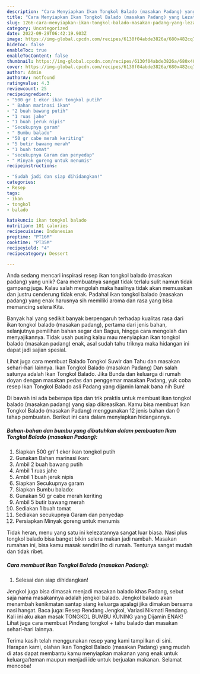 ```yaml
---
description: "Cara Menyiapkan Ikan Tongkol Balado (masakan Padang) yang Lezat Sekali"
title: "Cara Menyiapkan Ikan Tongkol Balado (masakan Padang) yang Lezat Sekali"
slug: 1266-cara-menyiapkan-ikan-tongkol-balado-masakan-padang-yang-lezat-sekali
category: Uncategorized
date: 2022-09-29T06:42:19.903Z
image: https://img-global.cpcdn.com/recipes/6130f04abde3826a/680x482cq70/ikan-tongkol-balado-masakan-padang-foto-resep-utama.jpg
hideToc: false
enableToc: true
enableTocContent: false
thumbnail: https://img-global.cpcdn.com/recipes/6130f04abde3826a/680x482cq70/ikan-tongkol-balado-masakan-padang-foto-resep-utama.jpg
cover: https://img-global.cpcdn.com/recipes/6130f04abde3826a/680x482cq70/ikan-tongkol-balado-masakan-padang-foto-resep-utama.jpg
author: Admin
authorAv: notfound
ratingvalue: 4.3
reviewcount: 25
recipeingredient:
- "500 gr 1 ekor ikan tongkol putih"
- " Bahan marinasi ikan"
- "2 buah bawang putih"
- "1 ruas jahe"
- "1 buah jeruk nipis"
- "Secukupnya garam"
- " Bumbu balado"
- "50 gr cabe merah keriting"
- "5 butir bawang merah"
- "1 buah tomat"
- "secukupnya Garam dan penyedap"
- " Minyak goreng untuk menumis"
recipeinstructions:

- "Sudah jadi dan siap dihidangkan!"
categories:
- Resep
tags:
- ikan
- tongkol
- balado

katakunci: ikan tongkol balado 
nutrition: 101 calories
recipecuisine: Indonesian
preptime: "PT16M"
cooktime: "PT35M"
recipeyield: "4"
recipecategory: Dessert

---
```





Anda sedang mencari inspirasi resep ikan tongkol balado (masakan padang) yang unik? Cara membuatnya sangat tidak terlalu sulit namun tidak gampang juga. Kalau salah mengolah maka hasilnya tidak akan memuaskan dan justru cenderung tidak enak. Padahal ikan tongkol balado (masakan padang) yang enak harusnya sih memiliki aroma dan rasa yang bisa memancing selera Kita.





Banyak hal yang sedikit banyak berpengaruh terhadap kualitas rasa dari ikan tongkol balado (masakan padang), pertama dari jenis bahan, selanjutnya pemilihan bahan segar dan Bagus, hingga cara mengolah dan menyajikannya. Tidak usah pusing kalau mau menyiapkan ikan tongkol balado (masakan padang) enak,      asal sudah tahu triknya maka hidangan ini dapat jadi sajian spesial.














Lihat juga cara membuat Balado Tongkol Suwir dan Tahu dan masakan sehari-hari lainnya. Ikan Tongkol Balado (masakan Padang) Dan salah satunya adalah Ikan Tongkol Balado. Jika Bunda dan keluarga di rumah doyan dengan masakan pedas dan penggemar masakan Padang, yuk coba resep Ikan Tongkol Balado asli Padang yang dijamin lamak bana nih Bun!






Di bawah ini ada beberapa tips dan trik praktis untuk membuat ikan tongkol balado (masakan padang) yang siap dikreasikan. Kamu bisa membuat Ikan Tongkol Balado (masakan Padang) menggunakan 12 jenis bahan dan 0 tahap pembuatan. Berikut ini cara dalam menyiapkan hidangannya.

<!--inarticleads1-->

##### Bahan-bahan dan bumbu yang dibutuhkan dalam pembuatan Ikan Tongkol Balado (masakan Padang):

1. Siapkan 500 gr/ 1 ekor ikan tongkol putih
1. Gunakan  Bahan marinasi ikan:
1. Ambil 2 buah bawang putih
1. Ambil 1 ruas jahe
1. Ambil 1 buah jeruk nipis
1. Siapkan Secukupnya garam
1. Siapkan  Bumbu balado:
1. Gunakan 50 gr cabe merah keriting
1. Ambil 5 butir bawang merah
1. Sediakan 1 buah tomat
1. Sediakan secukupnya Garam dan penyedap
1. Persiapkan  Minyak goreng untuk menumis


Tidak heran, menu yang satu ini kelezatannya sangat luar biasa. Nasi plus tongkol balado bisa banget bikin selera makan jadi nambah. Masakan rumahan ini, bisa kamu masak sendiri lho di rumah. Tentunya sangat mudah dan tidak ribet. 

<!--inarticleads2-->

##### Cara membuat Ikan Tongkol Balado (masakan Padang):


1. Selesai dan siap dihidangkan!

Jengkol juga bisa dimasak menjadi masakan balado khas Padang, sebut saja nama masakannya adalah jengkol balado. Jengkol balado akan menambah kenikmatan santap siang keluarga apalagi jika dimakan bersama nasi hangat. Baca juga: Resep Rendang Jengkol, Variasi Nikmati Rendang. Kali ini aku akan masak TONGKOL BUMBU KUNING yang Dijamin ENAK! Lihat juga cara membuat Pindang tongkol + tahu balado dan masakan sehari-hari lainnya. 

Terima kasih telah menggunakan resep yang kami tampilkan di sini. Harapan kami, olahan Ikan Tongkol Balado (masakan Padang) yang mudah di atas dapat membantu kamu menyiapkan makanan yang enak untuk keluarga/teman maupun menjadi ide untuk berjualan makanan. Selamat mencoba!
